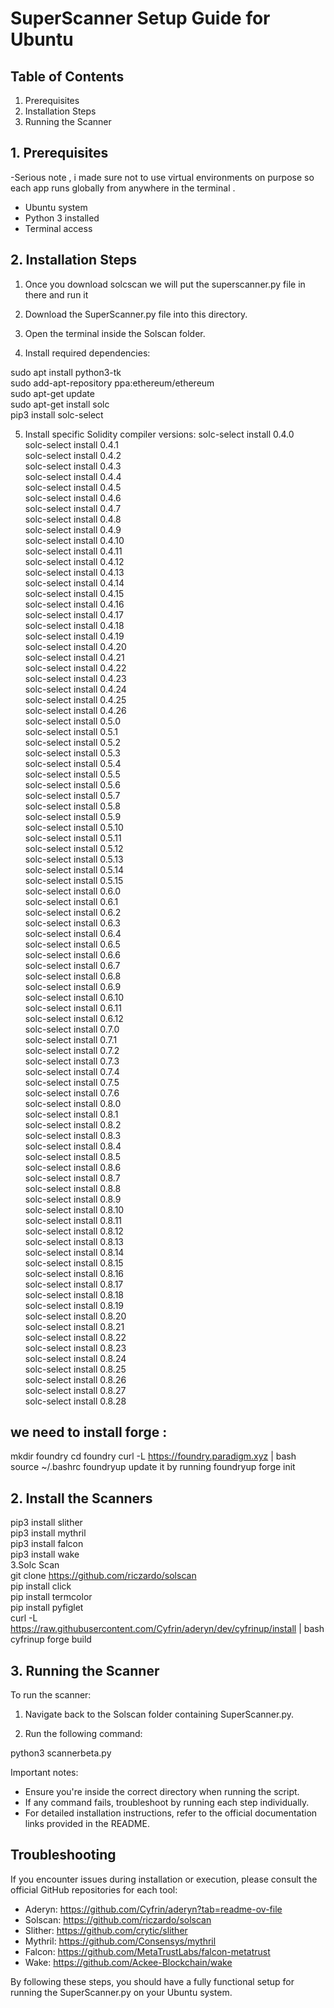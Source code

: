 # SuperScanner Setup Guide for Ubuntu

## Table of Contents
1. Prerequisites
2. Installation Steps
3. Running the Scanner

## 1. Prerequisites
-Serious note , i made sure not to use virtual environments on purpose so each app runs globally from anywhere in the terminal .
- Ubuntu system
- Python 3 installed
- Terminal access

## 2. Installation Steps

1. Once you download solcscan we will put the superscanner.py file in there and run it 

2. Download the SuperScanner.py file into this directory.

3. Open the terminal inside the Solscan folder.

4. Install required dependencies:

sudo apt install python3-tk<br>
sudo add-apt-repository ppa:ethereum/ethereum <br>
sudo apt-get update<br>
sudo apt-get install solc<br>
pip3 install solc-select<br>


5. Install specific Solidity compiler versions:
solc-select install 0.4.0<br>
solc-select install 0.4.1<br>
solc-select install 0.4.2<br>
solc-select install 0.4.3<br>
solc-select install 0.4.4<br>
solc-select install 0.4.5<br>
solc-select install 0.4.6<br>
solc-select install 0.4.7<br>
solc-select install 0.4.8<br>
solc-select install 0.4.9<br>
solc-select install 0.4.10<br>
solc-select install 0.4.11<br>
solc-select install 0.4.12<br>
solc-select install 0.4.13<br>
solc-select install 0.4.14<br>
solc-select install 0.4.15<br>
solc-select install 0.4.16<br>
solc-select install 0.4.17<br>
solc-select install 0.4.18<br>
solc-select install 0.4.19<br>
solc-select install 0.4.20<br>
solc-select install 0.4.21<br>
solc-select install 0.4.22<br>
solc-select install 0.4.23<br>
solc-select install 0.4.24<br>
solc-select install 0.4.25<br>
solc-select install 0.4.26<br>
solc-select install 0.5.0<br>
solc-select install 0.5.1<br>
solc-select install 0.5.2<br>
solc-select install 0.5.3<br>
solc-select install 0.5.4<br>
solc-select install 0.5.5<br>
solc-select install 0.5.6<br>
solc-select install 0.5.7<br>
solc-select install 0.5.8<br>
solc-select install 0.5.9<br>
solc-select install 0.5.10<br>
solc-select install 0.5.11<br>
solc-select install 0.5.12<br>
solc-select install 0.5.13<br>
solc-select install 0.5.14<br>
solc-select install 0.5.15<br>
solc-select install 0.6.0<br>
solc-select install 0.6.1<br>
solc-select install 0.6.2<br>
solc-select install 0.6.3<br>
solc-select install 0.6.4<br>
solc-select install 0.6.5<br>
solc-select install 0.6.6<br>
solc-select install 0.6.7<br>
solc-select install 0.6.8<br>
solc-select install 0.6.9<br>
solc-select install 0.6.10<br>
solc-select install 0.6.11<br>
solc-select install 0.6.12<br>
solc-select install 0.7.0<br>
solc-select install 0.7.1<br>
solc-select install 0.7.2<br>
solc-select install 0.7.3<br>
solc-select install 0.7.4<br>
solc-select install 0.7.5<br>
solc-select install 0.7.6<br>
solc-select install 0.8.0<br>
solc-select install 0.8.1<br>
solc-select install 0.8.2<br>
solc-select install 0.8.3<br>
solc-select install 0.8.4<br>
solc-select install 0.8.5<br>
solc-select install 0.8.6<br>
solc-select install 0.8.7<br>
solc-select install 0.8.8<br>
solc-select install 0.8.9<br>
solc-select install 0.8.10<br>
solc-select install 0.8.11<br>
solc-select install 0.8.12<br>
solc-select install 0.8.13<br>
solc-select install 0.8.14<br>
solc-select install 0.8.15<br>
solc-select install 0.8.16<br>
solc-select install 0.8.17<br>
solc-select install 0.8.18<br>
solc-select install 0.8.19<br>
solc-select install 0.8.20<br>
solc-select install 0.8.21<br>
solc-select install 0.8.22<br>
solc-select install 0.8.23<br>
solc-select install 0.8.24<br>
solc-select install 0.8.25<br>
solc-select install 0.8.26<br>
solc-select install 0.8.27<br>
solc-select install 0.8.28<br>

## we need to install forge :

mkdir foundry
cd foundry
curl -L https://foundry.paradigm.xyz | bash
source ~/.bashrc 
foundryup
update it by running 
foundryup
forge init 


## 2. Install the Scanners 

pip3 install slither<br>
pip3 install mythril<br>
pip3 install falcon<br>
pip3 install wake<br>
3.Solc Scan<br>
git clone https://github.com/riczardo/solscan<br>
pip install click<br>
pip install termcolor<br>
pip install pyfiglet<br>
curl -L https://raw.githubusercontent.com/Cyfrin/aderyn/dev/cyfrinup/install | bash
cyfrinup
forge build
## 3. Running the Scanner

To run the scanner:

1. Navigate back to the Solscan folder containing SuperScanner.py.

2. Run the following command:

python3 scannerbeta.py


Important notes:
- Ensure you're inside the correct directory when running the script.
- If any command fails, troubleshoot by running each step individually.
- For detailed installation instructions, refer to the official documentation links provided in the README.

## Troubleshooting

If you encounter issues during installation or execution, please consult the official GitHub repositories for each tool:
- Aderyn: https://github.com/Cyfrin/aderyn?tab=readme-ov-file
- Solscan: https://github.com/riczardo/solscan
- Slither: https://github.com/crytic/slither
- Mythril: https://github.com/Consensys/mythril
- Falcon: https://github.com/MetaTrustLabs/falcon-metatrust
- Wake: https://github.com/Ackee-Blockchain/wake

By following these steps, you should have a fully functional setup for running the SuperScanner.py on your Ubuntu system.


